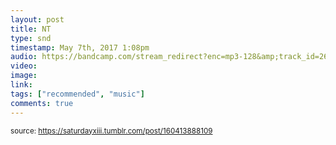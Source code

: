 ```yaml
---
layout: post
title: NT
type: snd
timestamp: May 7th, 2017 1:08pm
audio: https://bandcamp.com/stream_redirect?enc=mp3-128&amp;track_id=2611108810&amp;ts=1618890940&amp;t=a5da6ed7f509c9c43273386ee88c24191f7e87fe
video: 
image: 
link: 
tags: ["recommended", "music"]
comments: true
---
```


<small>source: https://saturdayxiii.tumblr.com/post/160413888109</small>